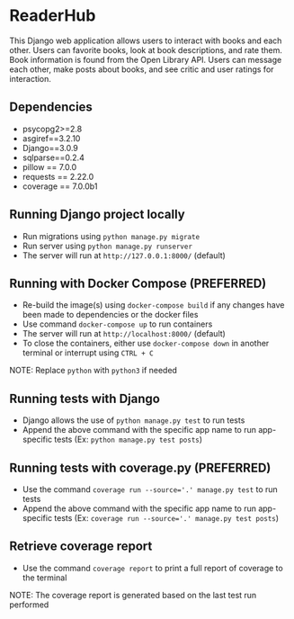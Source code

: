 # ReaderHub
This Django web application allows users to interact with books and each other. Users can favorite books, look at book descriptions, and rate them. Book information is found
from the Open Library API. Users can message each other, make posts about books, and see critic and user ratings for interaction.

## Dependencies

- psycopg2>=2.8
- asgiref==3.2.10
- Django==3.0.9
- sqlparse==0.2.4
- pillow == 7.0.0
- requests == 2.22.0
- coverage == 7.0.0b1

## Running Django project locally

- Run migrations using `python manage.py migrate`
- Run server using `python manage.py runserver`
- The server will run at `http://127.0.0.1:8000/` (default)

## Running with Docker Compose (PREFERRED)

- Re-build the image(s) using `docker-compose build` if any changes have been made to dependencies or the docker files
- Use command `docker-compose up` to run containers
- The server will run at `http://localhost:8000/` (default)
- To close the containers, either use `docker-compose down` in another terminal or interrupt using `CTRL + C`

NOTE: Replace `python` with `python3` if needed

## Running tests with Django

- Django allows the use of `python manage.py test` to run tests
- Append the above command with the specific app name to run app-specific tests (Ex: `python manage.py test posts`)

## Running tests with coverage.py (PREFERRED)

- Use the command `coverage run --source='.' manage.py test` to run tests
- Append the above command with the specific app name to run app-specific tests (Ex: `coverage run --source='.' manage.py test posts`)

## Retrieve coverage report

- Use the command `coverage report` to print a full report of coverage to the terminal

NOTE: The coverage report is generated based on the last test run performed
